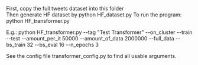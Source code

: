 First, copy the full tweets dataset into this folder <br>
Then generate HF dataset by python HF_dataset.py
To run the program: python HF_transformer.py

E.g.: python HF_transformer.py --tag "Test Transformer" --on_cluster --train --test --amount_per_it 50000 --amount_of_data 2000000 --full_data --bs_train 32 --bs_eval 16 --n_epochs 3

See the config file transformer_config.py to find all usable arguments.

